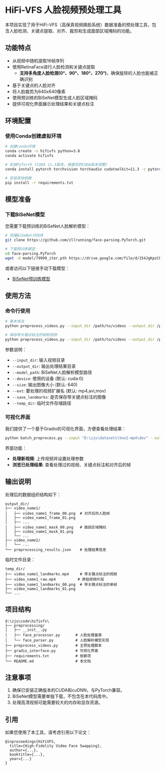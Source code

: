 # HiFi-VFS 人脸视频预处理工具

本项目实现了用于HiFi-VFS（高保真视频换脸系统）数据准备的预处理工具，包含人脸检测、关键点提取、对齐、裁剪和生成面部区域掩码的功能。

## 功能特点

- 从视频中随机提取16帧序列
- 使用RetinaFace进行人脸检测和关键点提取
  - **支持多角度人脸检测(0°、90°、180°、270°)**，确保旋转的人脸也能被正确识别
- 基于关键点的人脸对齐
- 将人脸裁剪为640x640像素
- 使用预训练的BiSeNet模型生成人脸区域掩码
- 提供可视化界面展示处理结果和关键点标注

## 环境配置

### 使用Conda创建虚拟环境

```bash
# 创建conda环境
conda create -n hifivfs python=3.8
conda activate hifivfs

# 安装PyTorch (CUDA 11.3版本，根据您的CUDA版本调整)
conda install pytorch torchvision torchaudio cudatoolkit=11.3 -c pytorch

# 安装其他依赖
pip install -r requirements.txt
```

## 模型准备

### 下载BiSeNet模型

您需要下载预训练的BiSeNet人脸解析模型：

```bash
# 克隆BiSeNet代码库
git clone https://github.com/zllrunning/face-parsing.PyTorch.git

# 下载预训练模型
cd face-parsing.PyTorch
wget -O model/79999_iter.pth https://drive.google.com/file/d/154JgKpzCPW82qINcVieuPH3fZ2e0P812/view?usp=sharing
```

或者访问以下链接手动下载模型：
- [BiSeNet预训练模型](https://drive.google.com/file/d/154JgKpzCPW82qINcVieuPH3fZ2e0P812/view?usp=sharing)

## 使用方法

### 命令行使用

```bash
# 基本用法
python preprocess_videos.py --input_dir /path/to/videos --output_dir /path/to/output --model_path /path/to/79999_iter.pth

# 保存带关键点标注的帧和视频
python preprocess_videos.py --input_dir /path/to/videos --output_dir /path/to/output --model_path /path/to/79999_iter.pth --save_landmarks --temp_dir D:/zju/code/hifivfs/test
```

参数说明：
- `--input_dir`: 输入视频目录
- `--output_dir`: 输出处理结果目录
- `--model_path`: BiSeNet人脸解析模型路径
- `--device`: 使用的设备 (默认: cuda:0)
- `--size`: 输出图像大小 (默认: 640)
- `--ext`: 要处理的视频扩展名 (默认: mp4,avi,mov)
- `--save_landmarks`: 是否保存带关键点标注的图像
- `--temp_dir`: 临时文件存储路径

### 可视化界面

我们提供了一个基于Gradio的可视化界面，方便查看处理结果：

```bash
python batch_preprocess.py --input "D:\zju\datasets\Vox2-mp4\dev" --output "D:\zju\code\hifivfs\dataset"
```

界面功能：
- **处理新视频**: 上传视频并设置处理参数
- **浏览已处理结果**: 查看处理过的视频、关键点标注和对齐后的帧

## 输出说明

处理后的数据组织结构如下：

```
output_dir/
├── video_name1/
│   ├── video_name1_frame_00.png  # 对齐后的人脸帧
│   ├── video_name1_frame_01.png
│   ├── ...
│   ├── video_name1_mask_00.png   # 面部区域掩码
│   ├── video_name1_mask_01.png
│   └── ...
├── video_name2/
│   └── ...
└── preprocessing_results.json    # 处理结果信息
```

临时文件目录：

```
temp_dir/
├── video_name1_landmarks.mp4     # 带关键点标注的视频
├── video_name1_raw.mp4          # 原始视频片段
├── video_name1_landmarks_00.png  # 带关键点标注的单帧
├── video_name1_landmarks_01.png
└── ...
```

## 项目结构

```
d:\zju\code\hifivfs\
├── preprocessing/
│   ├── __init__.py
│   ├── face_processor.py       # 人脸处理基类
│   └── face_parser.py          # 人脸解析模型实现
├── preprocess_videos.py        # 主预处理脚本
├── gradio_interface.py         # 可视化界面
├── requirements.txt            # 依赖项
└── README.md                   # 本文档
```

## 注意事项

1. 确保已安装正确版本的CUDA和cuDNN，与PyTorch兼容。
2. BiSeNet模型需要单独下载，不包含在本代码库中。
3. 处理高清视频可能需要较大的内存和显存资源。

## 引用

如果您使用了本工具，请考虑引用以下论文：

```
@inproceedings{HiFiVFS,
  title={High-Fidelity Video Face Swapping},
  author={...},
  booktitle={...},
  year={...}
}
```
